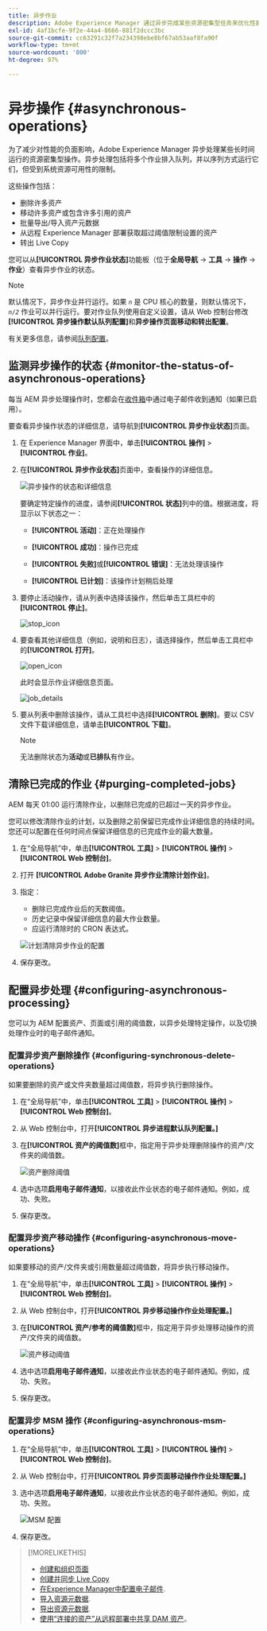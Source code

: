```yaml
---
title: 异步作业
description: Adobe Experience Manager 通过异步完成某些资源密集型任务来优化性能。
exl-id: 4af1bcfe-9f2e-44a4-8666-881f2dccc3bc
source-git-commit: cc63291c32f7a234398ebe8bf67ab53aaf8fa90f
workflow-type: tm+mt
source-wordcount: '800'
ht-degree: 97%

---
```


# 异步操作 {#asynchronous-operations}

为了减少对性能的负面影响，Adobe Experience Manager 异步处理某些长时间运行的资源密集型操作。异步处理包括将多个作业排入队列，并以序列方式运行它们，但受到系统资源可用性的限制。

这些操作包括：

* 删除许多资产
* 移动许多资产或包含许多引用的资产
* 批量导出/导入资产元数据
* 从远程 Experience Manager 部署获取超过阈值限制设置的资产
* 转出 Live Copy

您可以从&#x200B;**[!UICONTROL 异步作业状态]**&#x200B;功能板（位于&#x200B;**全局导航** -> **工具** -> **操作** -> **作业**）查看异步作业的状态。

>[!NOTE]
>
>默认情况下，异步作业并行运行。如果 *`n`* 是 CPU 核心的数量，则默认情况下，*`n/2`* 作业可以并行运行。要对作业队列使用自定义设置，请从 Web 控制台修改&#x200B;**[!UICONTROL 异步操作默认队列配置]**&#x200B;和&#x200B;**异步操作页面移动和转出配置**。
>
>有关更多信息，请参阅[队列配置](https://sling.apache.org/documentation/bundles/apache-sling-eventing-and-job-handling.html#queue-configurations)。

## 监测异步操作的状态 {#monitor-the-status-of-asynchronous-operations}

每当 AEM 异步处理操作时，您都会在[收件箱](/help/sites-authoring/inbox.md)中通过电子邮件收到通知（如果已启用）。

要查看异步操作状态的详细信息，请导航到&#x200B;**[!UICONTROL 异步作业状态]**&#x200B;页面。

1. 在 Experience Manager 界面中，单击&#x200B;**[!UICONTROL 操作]** > **[!UICONTROL 作业]**。

1. 在&#x200B;**[!UICONTROL 异步作业状态]**&#x200B;页面中，查看操作的详细信息。

   ![异步操作的状态和详细信息](assets/async-operation-status.png)

   要确定特定操作的进度，请参阅&#x200B;**[!UICONTROL 状态]**&#x200B;列中的值。根据进度，将显示以下状态之一：

   * **[!UICONTROL 活动]**：正在处理操作

   * **[!UICONTROL 成功]**：操作已完成

   * **[!UICONTROL 失败]**&#x200B;或&#x200B;**[!UICONTROL 错误]**：无法处理该操作

   * **[!UICONTROL 已计划]**：该操作计划稍后处理

1. 要停止活动操作，请从列表中选择该操作，然后单击工具栏中的&#x200B;**[!UICONTROL 停止]**。

   ![stop_icon](assets/async-stop-icon.png)

1. 要查看其他详细信息（例如，说明和日志），请选择操作，然后单击工具栏中的&#x200B;**[!UICONTROL 打开]**。

   ![open_icon](assets/async-open-icon.png)

   此时会显示作业详细信息页面。

   ![job_details](assets/async-job-details.png)

1. 要从列表中删除该操作，请从工具栏中选择&#x200B;**[!UICONTROL 删除]**。要以 CSV 文件下载详细信息，请单击&#x200B;**[!UICONTROL 下载]**。

   >[!NOTE]
   >
   >无法删除状态为&#x200B;**活动**&#x200B;或&#x200B;**已排队**&#x200B;有作业。

## 清除已完成的作业 {#purging-completed-jobs}

AEM 每天 01:00 运行清除作业，以删除已完成的已超过一天的异步作业。

您可以修改清除作业的计划，以及删除之前保留已完成作业详细信息的持续时间。您还可以配置在任何时间点保留详细信息的已完成作业的最大数量。

1. 在“全局导航”中，单击&#x200B;**[!UICONTROL 工具]** > **[!UICONTROL 操作]** > **[!UICONTROL Web 控制台]**。
1. 打开 **[!UICONTROL Adobe Granite 异步作业清除计划作业]**。
1. 指定：
   * 删除已完成作业后的天数阈值。
   * 历史记录中保留详细信息的最大作业数量。
   * 应运行清除时的 CRON 表达式。

   ![计划清除异步作业的配置](assets/async-purge-job.png)

1. 保存更改。

## 配置异步处理 {#configuring-asynchronous-processing}

您可以为 AEM 配置资产、页面或引用的阈值数，以异步处理特定操作，以及切换处理作业时的电子邮件通知。

### 配置异步资产删除操作 {#configuring-synchronous-delete-operations}

如果要删除的资产或文件夹数量超过阈值数，将异步执行删除操作。

1. 在“全局导航”中，单击&#x200B;**[!UICONTROL 工具]** > **[!UICONTROL 操作]** > **[!UICONTROL Web 控制台]**。
1. 从 Web 控制台中，打开&#x200B;**[!UICONTROL 异步进程默认队列配置。]**
1. 在&#x200B;**[!UICONTROL 资产的阈值数]**&#x200B;框中，指定用于异步处理删除操作的资产/文件夹的阈值数。

   ![资产删除阈值](assets/async-delete-threshold.png)

1. 选中选项&#x200B;**启用电子邮件通知**，以接收此作业状态的电子邮件通知。例如，成功、失败。
1. 保存更改。

### 配置异步资产移动操作 {#configuring-asynchronous-move-operations}

如果要移动的资产/文件夹或引用数量超过阈值数，将异步执行移动操作。

1. 在“全局导航”中，单击&#x200B;**[!UICONTROL 工具]** > **[!UICONTROL 操作]** > **[!UICONTROL Web 控制台]**。
1. 从 Web 控制台中，打开&#x200B;**[!UICONTROL 异步移动操作作业处理配置。]**
1. 在&#x200B;**[!UICONTROL 资产/参考的阈值数]**&#x200B;框中，指定用于异步处理移动操作的资产/文件夹的阈值数。

   ![资产移动阈值](assets/async-move-threshold.png)

1. 选中选项&#x200B;**启用电子邮件通知**，以接收此作业状态的电子邮件通知。例如，成功、失败。
1. 保存更改。

### 配置异步 MSM 操作 {#configuring-asynchronous-msm-operations}

1. 在“全局导航”中，单击&#x200B;**[!UICONTROL 工具]** > **[!UICONTROL 操作]** > **[!UICONTROL Web 控制台]**。
1. 从 Web 控制台中，打开&#x200B;**[!UICONTROL 异步页面移动操作作业处理配置。]**
1. 选中选项&#x200B;**启用电子邮件通知**，以接收此作业状态的电子邮件通知。例如，成功、失败。

   ![MSM 配置](assets/async-msm.png)

1. 保存更改。

>[!MORELIKETHIS]
>
>* [创建和组织页面](/help/sites-authoring/managing-pages.md)
>* [创建并同步 Live Copy](/help/sites-administering/msm-livecopy.md)
>* [在Experience Manager中配置电子邮件](/help/sites-administering/notification.md).
>* [导入资源元数据](/help/assets/metadata.md#import-metadata).
>* [导出资源元数据](/help/assets/metadata.md#export-metadata).
>* [使用“连接的资产”从远程部署中共享 DAM 资产](/help/assets/use-assets-across-connected-assets-instances.md)。
